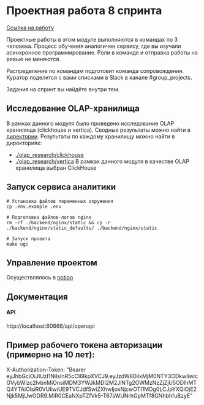 # Проектная работа 8 спринта

[Ссылка на работу](https://github.com/xh4vm/ugc)

Проектные работы в этом модуле выполняются в командах по 3 человека. Процесс обучения аналогичен сервису, где вы изучали асинхронное программирование. Роли в команде и отправка работы на ревью не меняются.

Распределение по командам подготовит команда сопровождения. Куратор поделится с вами списками в Slack в канале #group_projects.

Задания на спринт вы найдёте внутри тем.

## Исследование OLAP-хранилища
В рамках данного модуля было проведено исследование OLAP хранилища (clickhouse и vertica). Сводные результаты можно найти в [директории](https://github.com/xh4vm/ugc/tree/main/olap_research). Результаты по каждому хранилищу можно найти в директориях:
- [./olap_research/clickhouse](https://github.com/xh4vm/ugc/tree/main/olap_research/clickhouse)
- [./olap_research/vertica](https://github.com/xh4vm/ugc/tree/main/olap_research/vertica)
В рамках данного модуля в качестве OLAP хранилища выбран ClickHouse

## Запуск сервиса аналитики
```
# Установка файлов переменных окружения
cp .env.example .env 

# Подготовка файлов-логов nginx
rm -rf ./backend/nginx/static && cp -r ./backend/nginx/static_defaults/ ./backend/nginx/static

# Запуск проекта
make ugc
```

## Управление проектом 
Осуществлялось в [notion](https://obtainable-stinger-44c.notion.site/1fb8cf0aecb348b5b56f03c59865be3a?v=605f36748e354f83b93182ffccffff16)

## Документация
#### API
http://localhost:60666/api/openapi

## Пример рабочего токена авторизации (примерно на 10 лет): 
X-Authorization-Token: "Bearer eyJhbGciOiJIUzI1NiIsInR5cCI6IkpXVCJ9.eyJzdWIiOiIxMjM0NTY3ODkwIiwicGVybWlzc2lvbnMiOnsiMDM3YWJkMDI2M2JlNTg2OWMzNzZjZjU5ODlhMTQ4YTAiOlsiR0VUIiwiUE9TVCJdfSwiZXhwIjoxNjcwOTI1MDg0LCJpYXQiOjE2Njk5MjUwODR9.MiR0CEaNXpTZfVk5-T67sWUNrhGpMTf8GNhbhfuBzyE"
